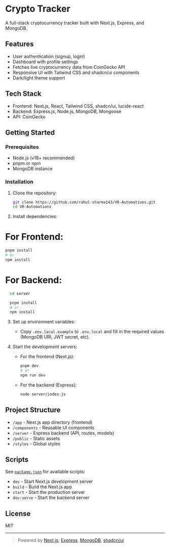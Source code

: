 # Crypto Tracker

A full-stack cryptocurrency tracker built with Next.js, Express, and MongoDB.

## Features

- User authentication (signup, login)
- Dashboard with profile settings
- Fetches live cryptocurrency data from CoinGecko API
- Responsive UI with Tailwind CSS and shadcn/ui components
- Dark/light theme support

## Tech Stack

- Frontend: Next.js, React, Tailwind CSS, shadcn/ui, lucide-react
- Backend: Express.js, Node.js, MongoDB, Mongoose
- API: CoinGecko

## Getting Started

### Prerequisites

- Node.js (v18+ recommended)
- pnpm or npm
- MongoDB instance

### Installation

1. Clone the repository:

   ```sh
   git clone https://github.com/rahul-sharma143/VR-Automations.git
   cd VR-Automations
   ```

2. Install dependencies:
# For Frontend:
   ```sh
   pnpm install
   # or
   npm install
   ```
  # For Backend:
 ```sh
   cd server

   pnpm install
   # or
   npm install
   ```

3. Set up environment variables:

   - Copy `.env.local.example` to `.env.local` and fill in the required values (MongoDB URI, JWT secret, etc).

4. Start the development servers:

   - For the frontend (Next.js):

     ```sh
     pnpm dev
     # or
     npm run dev
     ```

   - For the backend (Express):

     ```sh
     node server/index.js
     ```

## Project Structure

- `/app` - Next.js app directory (frontend)
- `/components` - Reusable UI components
- `/server` - Express backend (API, routes, models)
- `/public` - Static assets
- `/styles` - Global styles

## Scripts

See [`package.json`](package.json) for available scripts:

- `dev` - Start Next.js development server
- `build` - Build the Next.js app
- `start` - Start the production server
- `dev:serve` - Start the backend server

## License

MIT

---

> Powered by [Next.js](https://nextjs.org/), [Express](https://expressjs.com/), [MongoDB](https://www.mongodb.com/), [shadcn/ui](https://ui.shadcn.com/)